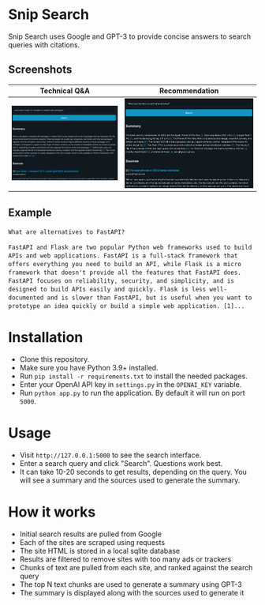 # Snip Search

Snip Search uses Google and GPT-3 to provide concise answers to search queries with citations.

## Screenshots

| Technical Q&A                   | Recommendation |
|---------------------------------|----------------|
| ![Search 1](images/screen1.png) | ![Search 2](images/screen2.png)   |

## Example

`What are alternatives to FastAPI?`

```FastAPI and Flask are two popular Python web frameworks used to build APIs and web applications. FastAPI is a full-stack framework that offers everything you need to build an API, while Flask is a micro framework that doesn't provide all the features that FastAPI does. FastAPI focuses on reliability, security, and simplicity, and is designed to build APIs easily and quickly. Flask is less well-documented and is slower than FastAPI, but is useful when you want to prototype an idea quickly or build a simple web application. [1]...```

# Installation

* Clone this repository.
* Make sure you have Python 3.9+ installed.
* Run `pip install -r requirements.txt` to install the needed packages.
* Enter your OpenAI API key in `settings.py` in the `OPENAI_KEY` variable.
* Run `python app.py` to run the application.  By default it will run on port `5000`.

# Usage

* Visit `http://127.0.0.1:5000` to see the search interface.
* Enter a search query and click "Search".  Questions work best.
* It can take 10-20 seconds to get results, depending on the query.  You will see a summary and the sources used to generate the summary.

# How it works

* Initial search results are pulled from Google
* Each of the sites are scraped using requests
* The site HTML is stored in a local sqlite database
* Results are filtered to remove sites with too many ads or trackers
* Chunks of text are pulled from each site, and ranked against the search query
* The top N text chunks are used to generate a summary using GPT-3
* The summary is displayed along with the sources used to generate it